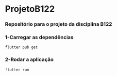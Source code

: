 # ProjetoB122


### Repositório para o projeto da disciplina B122 

### 1-Carregar as dependências

```
flutter pub get
```

### 2-Rodar a aplicação
```
flutter run
```
